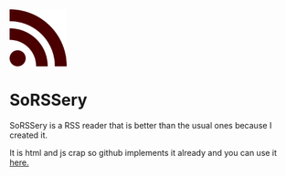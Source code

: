 <img src="favicon.png" alt="Logo" width="100" height="100" />

# SoRSSery

SoRSSery is a RSS reader that is better than the usual ones because I created it.

It is html and js crap so github implements it already and you can use it [here.](http://htmlpreview.github.io/?https://github.com/Erzender/SoRRSery/blob/master/saucisse.html)

